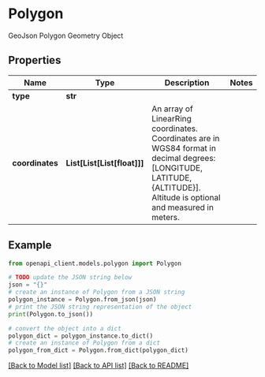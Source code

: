 # Polygon

GeoJson Polygon Geometry Object

## Properties

Name | Type | Description | Notes
------------ | ------------- | ------------- | -------------
**type** | **str** |  | 
**coordinates** | **List[List[List[float]]]** | An array of LinearRing coordinates. Coordinates are in WGS84 format in decimal degrees: [LONGITUDE, LATITUDE, {ALTITUDE}]. Altitude is optional and measured in meters. | 

## Example

```python
from openapi_client.models.polygon import Polygon

# TODO update the JSON string below
json = "{}"
# create an instance of Polygon from a JSON string
polygon_instance = Polygon.from_json(json)
# print the JSON string representation of the object
print(Polygon.to_json())

# convert the object into a dict
polygon_dict = polygon_instance.to_dict()
# create an instance of Polygon from a dict
polygon_from_dict = Polygon.from_dict(polygon_dict)
```
[[Back to Model list]](../README.md#documentation-for-models) [[Back to API list]](../README.md#documentation-for-api-endpoints) [[Back to README]](../README.md)


